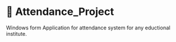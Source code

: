 # :rocket: Attendance_Project
Windows form Application for attendance system for any eductional institute.
